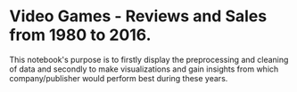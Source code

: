 #  Video Games - Reviews and Sales from 1980 to 2016.

This notebook's purpose is to firstly display the preprocessing and cleaning of data and secondly to make visualizations
and gain insights from which company/publisher would perform best during these years.
